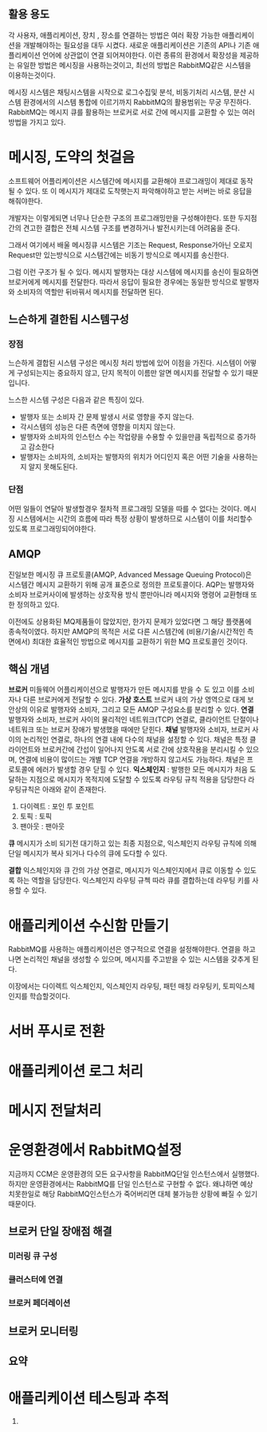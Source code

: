 ## 활용 용도
각 사용자, 애플리케이션, 장치 , 장소를 연결하는 방법은 여러 확장 가능한 애플리케이션을 개발해야하는 필요성을 대두 시켰다. 새로운 애플리케이션은 기존의 API나 기존 애플리케이션 언어에 상관없이 연결 되어져야한다. 이런 종류의 환경에서 확장성을 제공하는 유일한 방법은 메시징을 사용하는것이고, 최선의 방법은 RabbitMQ같은 시스템을 이용하는것이다.

메시징 시스템은 채팅시스템을 시작으로 로그수집및 분석, 비동기처리 시스템, 분산 시스템 환경에서의 시스템 통합에 이르기까지 RabbitMQ의 활용범위는 무궁 무진하다. RabbitMQ는 메시지 큐를 활용하는 브로커로 서로 간에 메시지를 교환할 수 있는 여러 방법을 가지고 있다.


# 메시징, 도약의 첫걸음
소프트웨어 어플리케이션은 시스템간에 메시지를 교환해야 프로그래밍이 제대로 동작될 수 있다. 또 이 메시지가 제대로 도착햇는지 파악해야하고 받는 서버는 바로 응답을 해줘야한다. 

개발자는 이렇게되면 너무나 단순한 구조의 프로그래밍만을 구성해야한다. 또한 두지점간의 견고한 결합은 전체 시스템 구조를 변경하거나 발전시키는데 어려움을 준다.

그래서 여기에서 배울 메시징큐 시스템은 기조는 Request, Response가아닌 오로지 Request만 있는방식으로 시스템간에는 비동기 방식으로 메시지를 송신한다.

그럼 이런 구조가 될 수 있다. 메시지 발행자는 대상 시스템에 메시지를 송신이 필요하면 브로커에게 메시지를 전달한다. 따라서 응답이 필요한 경우에는 동일한 방식으로 발행자와 소비자의 역할만 뒤바꿔서 메시지를 전달하면 된다.

## 느슨하게 결한됩 시스템구성

### 장점
느슨하게 결합된 시스템 구성은 메시징 처리 방법에 있어 이점을 가진다. 시스템이 어떻게 구성되는지는 중요하지 않고, 단지 목적이 이름만 알면 메시지를 전달할 수 있기 때문입니다.


느스한 시스템 구성은 다음과 같은 특징이 있다.
* 발행자 또는 소비자 간 문제 발생시 서로 영향을 주지 않는다.
* 각시스템의 성능은 다른 측면에 영향을 미치지 않는다.
* 발행자와 소비자의 인스턴스 수는 작업량을 수용할 수 있을만큼 독립적으로 증가하고 감소한다
* 발행자는 소비자의, 소비자는 발행자의 위치가 어디인지 혹은 어떤 기술을 사용하는지 알지 못해도된다.

### 단점
어떤 일들이 연달아 발생할경우 절차적 프로그래밍 모델을 따를 수 없다는 것이다. 메시징 시스템에서는 시간의 흐름에 따라 특정 상황이 발생하므로 시스템이 이를 처리할수 있도록 프로그래밍되어야한다.

## AMQP
진일보한 메시징 큐 프로토콜(AMQP, Advanced Message Queuing Protocol)은 시스템간 메시지 교환하기 위해 공개 표준으로 정의한 프로토콜이다. AQP는 발행자와 소비자 브로커사이에 발생하는 상호작용 방식 뿐만아니라 메시지와 명령어 교환형태 또한 정의하고 있다.

이전에도 상용화된 MQ제품들이 많았지만, 한가지 문제가 있었다면 그 해당 플랫폼에 종속적이였다. 하지만  AMQP의 목적은 서로 다른 시스템간에 (비용/기술/시간적인 측면에서) 최대한 효율적인 방법으로 메시지를 교환하기 위한 MQ 프로토콜인 것이다.


## 핵심 개념
**브로커**
미들웨어 어플리케이션으로 발행자가 만든 메시지를 받을 수 도 있고 이를 소비자나 다른 브로커에게 전달할 수 있다.
**가상 호스트**
브로커 내의 가상 영역으로 대게 보안상의 이유로 발행자와 소비자, 그리고 모든 AMQP 구성요소를 분리할 수 있다.
**연결**
발행자와 소비자, 브로커 사이의 물리적인 네트워크(TCP) 연결로, 클라이언트 단절이나 네트워크 또는 브로커 장애가 발생했을 때에만 닫힌다.
**채널**
발행자와 소비자, 브로커 사이의 논리적인 연결로, 하나의 연결 내에 다수의 채널을 설정할 수 있다. 채널은 특정 클라이언트와 브로커간에 간섭이 일어나지 안도록 서로 간에 상호작용을 분리시킬 수 있으며, 연결에 비용이 많이드는 개별 TCP 연결을 개방하지 않고서도 가능하다. 채널은 프로토콜에 에러가 발생할 경우 닫힐 수 있다.
**익스체인지** : 발행한 모든 메시지가 처음 도달하는 지점으로 메시지가 목적지에 도달할 수 있도록 라우팅 규칙 적용을 담당한다 라우팅규칙은 아래와 같이 존재한다.
1. 다이렉트 : 포인 투 포인트
2. 토픽 : 토픽
3. 팬아웃 : 팬아웃

**큐** 메시지가 소비 되기전 대기하고 있는 최종 지점으로, 익스체인지 라우팅 규칙에 의해 단일 메시지가 복사 되거나 다수의 큐에 도다할 수 있다.

**결합**
익스체인지와 큐 간의 가상 연결로, 메시지가 익스체인지에서 큐로 이동할 수 있도록 하는 역할을 담당한다. 익스체인지 라우팅 규첵 따라 큐를 결합하는데 라우팅 키를 사용할 수 있다.




# 애플리케이션 수신함 만들기
RabbitMQ를 사용하는 애플리케이션은 영구적으로 연결을 설정해야한다. 연결을 하고나면 논리적인 채널을 생성할 수 있으며, 메시지를 주고받을 수 있는 시스템을 갖추게 된다. 

이장에서는 다이렉트 익스체인지, 익스체인지 라우팅, 패턴 매칭 라우팅키, 토피익스체인지를 학습할것이다.


# 서버 푸시로 전환

# 애플리케이션 로그 처리


# 메시지 전달처리


# 운영환경에서 RabbitMQ설정
지금까지 CCM은 운영환경의 모든 요구사항을 RabbitMQ단일 인스턴스에서 실행했다. 하지만 운영환경에서는 RabbitMQ를 단일 인스턴스로 구현할 수 없다. 왜냐하면 예상치못한일로 해당 RabbitMQ인스턴스가 죽어버리면 대체 불가능한 상황에 빠질 수 있기 때문이다.




## 브로커 단일 장애점 해결

### 미러링 큐 구성

### 클러스터에 연결

### 브로커 페더레이션

## 브로커 모니터링

## 요약

# 애플리케이션 테스팅과 추적



1. 